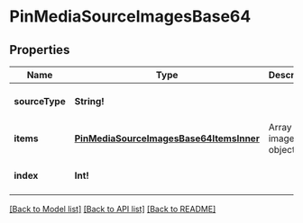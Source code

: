 # PinMediaSourceImagesBase64

## Properties
Name | Type | Description | Notes
------------ | ------------- | ------------- | -------------
**sourceType** | **String!** |  | [optional] [default to null]
**items** | [**PinMediaSourceImagesBase64ItemsInner**](PinMediaSourceImagesBase64_items_inner.md) | Array with image objects. | [default to null]
**index** | **Int!** |  | [optional] [default to null]

[[Back to Model list]](../README.md#documentation-for-models) [[Back to API list]](../README.md#documentation-for-api-endpoints) [[Back to README]](../README.md)


